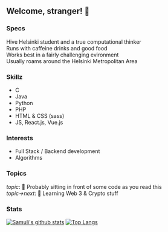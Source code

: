 ## Welcome, stranger! 👋

### Specs
Hive Helsinki student and a true computational thinker<br>
Runs with caffeine drinks and good food<br>
Works best in a fairly challenging evironment<br>
Usually roams around the Helsinki Metropolitan Area<br>

### Skillz
- C
- Java
- Python
- PHP
- HTML & CSS (sass)
- JS, React.js, Vue.js

### Interests
- Full Stack / Backend development
- Algorithms

### Topics
*topic*: 🔭 Probably sitting in front of some code as you read this<br>
*topic->next*: 🌱 Learning Web 3 & Crypto stuff<br>

### Stats
[![Samuli's github stats](https://github-readme-stats.vercel.app/api?username=samulieronen&theme=dark&hide=prs)](https://github.com/anuraghazra/github-readme-stats) [![Top Langs](https://github-readme-stats.vercel.app/api/top-langs/?username=samulieronen&layout=compact)](https://github.com/anuraghazra/github-readme-stats)

<!--
**samulieronen/samulieronen** is a ✨ _special_ ✨ repository because its `README.md` (this file) appears on your GitHub profile.

Here are some ideas to get you started:

- 🔭 I’m currently working on ...
- 🌱 I’m currently learning ...
- 👯 I’m looking to collaborate on ...
- 🤔 I’m looking for help with ...
- 💬 Ask me about ...
- 📫 How to reach me: ...
- 😄 Pronouns: ...
- ⚡ Fun fact: ...
-->
